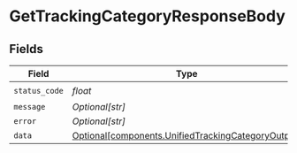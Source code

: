 # GetTrackingCategoryResponseBody


## Fields

| Field                                                                                                          | Type                                                                                                           | Required                                                                                                       | Description                                                                                                    |
| -------------------------------------------------------------------------------------------------------------- | -------------------------------------------------------------------------------------------------------------- | -------------------------------------------------------------------------------------------------------------- | -------------------------------------------------------------------------------------------------------------- |
| `status_code`                                                                                                  | *float*                                                                                                        | :heavy_check_mark:                                                                                             | N/A                                                                                                            |
| `message`                                                                                                      | *Optional[str]*                                                                                                | :heavy_minus_sign:                                                                                             | N/A                                                                                                            |
| `error`                                                                                                        | *Optional[str]*                                                                                                | :heavy_minus_sign:                                                                                             | N/A                                                                                                            |
| `data`                                                                                                         | [Optional[components.UnifiedTrackingCategoryOutput]](../../models/components/unifiedtrackingcategoryoutput.md) | :heavy_minus_sign:                                                                                             | N/A                                                                                                            |